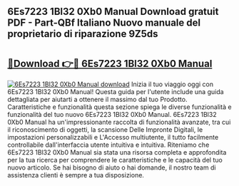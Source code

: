 ## 6Es7223 1Bl32 0Xb0 Manual Download gratuit PDF - Part-QBf Italiano Nuovo manuale del proprietario di riparazione 9Z5ds

# <h2><a href="http://dfbb6z.blite.top/?on=6Es7223+1Bl32+0Xb0+Manual">🔗Download 👉🔴 6Es7223 1Bl32 0Xb0 Manual</a></h2>

[![6Es7223 1Bl32 0Xb0 Manual download](https://i.imgur.com/lujVjoI.png)](http://dfbb6z.blite.top/?on=6Es7223+1Bl32+0Xb0+Manual)
Inizia il tuo viaggio oggi con 6Es7223 1Bl32 0Xb0 Manual! Questa guida per l'utente include una guida dettagliata per aiutarti a ottenere il massimo dal tuo Prodotto. Caratteristiche e funzionalità questa sezione spiega le diverse funzionalità e funzionalità del tuo nuovo 6Es7223 1Bl32 0Xb0 Manual. 6Es7223 1Bl32 0Xb0 Manual ha un'impressionante raccolta di funzionalità avanzate, tra cui il riconoscimento di oggetti, la scansione Delle Impronte Digitali, le impostazioni personalizzabili e L'Accesso multiutente, il tutto facilmente controllabile dall'interfaccia utente intuitiva e intuitiva. Riteniamo che 6Es7223 1Bl32 0Xb0 Manual sia stata una risorsa completa e approfondita per la tua ricerca per comprendere le caratteristiche e le capacità del tuo nuovo articolo. Se hai bisogno di aiuto o hai domande, il nostro team di assistenza clienti è sempre a tua disposizione.
